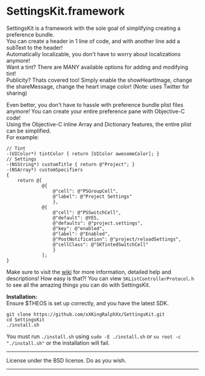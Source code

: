 SettingsKit.framework
==========================
SettingsKit is a framework with the sole goal of simplifying creating a preference bundle.  
You can create a header in 1 line of code, and with another line add a subText to the header!  
Automatically localizable, you don't have to worry about localizations anymore!  
Want a tint? There are MANY available options for adding and modifying tint!  
Publicity? Thats covered too! Simply enable the showHeartImage, change the shareMessage, change the heart image color! (Note: uses Twitter for sharing)   

Even better, you don't have to hassle with preference bundle plist files anymore! You can create your entire preference pane with Objective-C code!  
Using the Objective-C inline Array and Dictionary features, the entire plist can be simplified.  
For example:  

    // Tint
    -(UIColor*) tintColor { return [UIColor awesomeColor]; }
    // Settings
    -(NSString*) customTitle { return @"Project"; }
    -(NSArray*) customSpecifiers
    {
        return @[
                 @{
                     @"cell": @"PSGroupCell",
                     @"label": @"Project Settings"
                     },
                 @{
                     @"cell": @"PSSwitchCell",
                     @"default": @YES,
                     @"defaults": @"project.settings",
                     @"key": @"enabled",
                     @"label": @"Enabled",
                     @"PostNotification": @"project/reloadSettings",
                     @"cellClass": @"SKTintedSwitchCell"
                     }
                 ];
    }

Make sure to visit the [wiki](https://github.com/mlnlover11/SettingsKit/wiki) for more information, detailed help and descriptions!
How easy is that?! You can view `SKListControllerProtocol.h` to see all the amazing things you can do with SettingsKit.

**Installation:**  
Ensure $THEOS is set up correctly, and you have the latest SDK.

    git clone https://github.com/xXKingRalphXx/SettingsKit.git
    cd SettingsKit
    ./install.sh

You must run `./install.sh` using `sudo -E ./install.sh` or `su root -c "./install.sh"` or the installation will fail.

----------------------------------------------------------------

License under the BSD license. Do as you wish.

----------------------------------------------------------------
